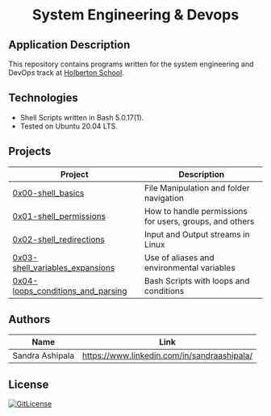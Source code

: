 <!-- PROJECT TITLE -->
  <h1 align="center">System Engineering & Devops</h1>

## Application Description

This repository contains programs written for the system engineering and DevOps track at [Holberton School](https://www.holbertonschool.com/).

## Technologies
* Shell Scripts written in Bash 5.0.17(1).
* Tested on Ubuntu 20.04 LTS.


## Projects 
| Project | Description |
| --- | --- |
| [0x00-shell_basics](https://github.com/sandramsc/system_engineering-devops/tree/master/0x00-shell_basics) | File Manipulation and folder navigation |
| [0x01-shell_permissions](https://github.com/sandramsc/system_engineering-devops/tree/master/0x01-shell_permissions) | How to handle permissions for users, groups, and others |
| [0x02-shell_redirections](https://github.com/sandramsc/system_engineering-devops/tree/master/0x02-shell_redirections) | Input and Output streams in Linux |
| [0x03-shell_variables_expansions](https://github.com/sandramsc/system_engineering-devops/tree/master/0x03-shell_variables_expansions) | Use of aliases and environmental variables |
| [0x04-loops_conditions_and_parsing](https://github.com/sandramsc/system_engineering-devops/tree/master/0x04-loops_conditions_and_parsing) | Bash Scripts with loops and conditions |



## Authors

| Name            | Link                                   |
| --------------- | -------------------------------------- |
| Sandra Ashipala | https://www.linkedin.com/in/sandraashipala/ |

## License
[![GitLicense](https://img.shields.io/badge/License-MIT-lime.svg)](https://github.com/sandramsc/system_engineering-devops/blob/master/LICENSE.md)


